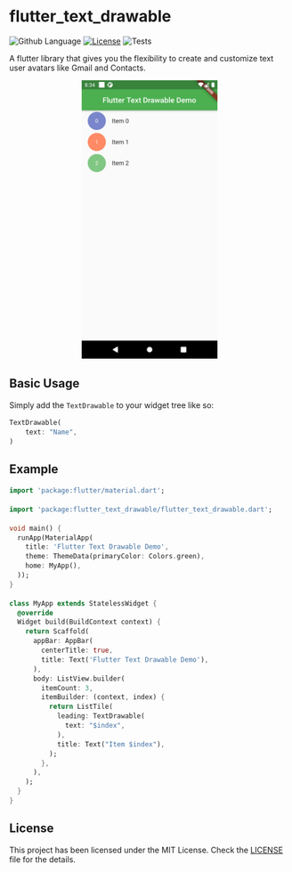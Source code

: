# flutter_text_drawable
![Github Language](https://img.shields.io/github/languages/top/Akora-IngDKB/show_hide_fab)
[![License](https://img.shields.io/badge/license-MIT-purple.svg)](LICENSE)
![Tests](https://github.com/Akora-IngDKB/flutter_text_drawable/workflows/Tests/badge.svg)

A flutter library that gives you the flexibility to create and customize text user avatars like Gmail and Contacts.

<p align="center">  
<img src="https://raw.githubusercontent.com/Akora-IngDKB/flutter_text_drawable/master/assets/shot1.png" height=500em><br />  
</p>

## Basic Usage
Simply add the ```TextDrawable``` to your widget tree like so:
```dart
TextDrawable(
    text: "Name",
)
```

## Example
```dart
import 'package:flutter/material.dart';

import 'package:flutter_text_drawable/flutter_text_drawable.dart';

void main() {
  runApp(MaterialApp(
    title: 'Flutter Text Drawable Demo',
    theme: ThemeData(primaryColor: Colors.green),
    home: MyApp(),
  ));
}

class MyApp extends StatelessWidget {
  @override
  Widget build(BuildContext context) {
    return Scaffold(
      appBar: AppBar(
        centerTitle: true,
        title: Text('Flutter Text Drawable Demo'),
      ),
      body: ListView.builder(
        itemCount: 3,
        itemBuilder: (context, index) {
          return ListTile(
            leading: TextDrawable(
              text: "$index",
            ),
            title: Text("Item $index"),
          );
        },
      ),
    );
  }
}
```

## License
This project has been licensed under the MIT License. Check the [LICENSE](LICENSE) file for the details.